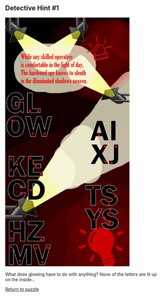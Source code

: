 ## Detective Hint \#1

<img src="/images/Detective/Detective.jpg" alt="Spy Stuff" style="width:400px;height:800px;">

What does glowing have to do with anything? None of the letters are lit up on the inside...

[Return to puzzle](../Detective.md)